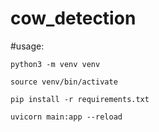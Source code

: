 # cow_detection

#usage: 

```
python3 -m venv venv 

source venv/bin/activate 

pip install -r requirements.txt

uvicorn main:app --reload
```
